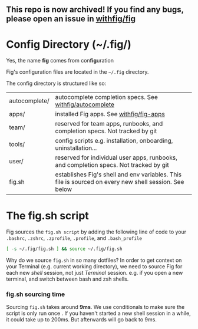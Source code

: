 This repo is now archived! If you find any bugs, please open an issue in [withfig/fig](https://github.com/withfig/fig/issues/new/choose)
---

# Config Directory (~/.fig/)
Yes, the name **fig** comes from con**fig**uration



Fig's configuration files are located in the  `~/.fig` directory.



The config directory is structured like so:


<table>
<tr>
    <td>autocomplete/</td>
    <td>autocomplete completion specs. See <a href="https://github.com/withfig/autocomplete"> withfig/autocomplete</a></td>
</tr>
<tr>
    <td>apps/</td>
    <td>installed Fig apps. See <a href="https://github.com/withfig/fig-apps"> withfig/fig-apps</a> </td>
</tr>
<tr>
    <td>team/</td>
    <td>reserved for team apps, runbooks, and completion specs. Not tracked by git</td>
</tr>
<tr>
    <td>tools/</td>
    <td>config scripts e.g. installation, onboarding, uninstallation...</td>
</tr>
<tr>
    <td>user/</td>
    <td>reserved for individual user apps, runbooks, and completion specs. Not tracked by git</td>
</tr>
<tr>
    <td>fig.sh</td>
    <td>establishes Fig's shell and env variables. This file is sourced on every new shell session. See below</td>
</tr>
</table>



# The fig.sh script

Fig sources the `fig.sh script` by adding the following line of code to your `.bashrc`, `.zshrc`, `.zprofile`, `.profile`, and `.bash_profile`

```bash
[ -s ~/.fig/fig.sh ] && source ~/.fig/fig.sh
```



Why do we source `fig.sh` in so many dotfiles? In order to get context on your Terminal (e.g. current working directory), we need to source Fig for each new *shell* session, not just *Terminal* session. e.g. if you open a new terminal, and switch between bash and zsh shells.


### fig.sh sourcing time

Sourcing `fig.sh`  takes around **9ms**. We use conditionals to make sure the script is only run once . If you haven't started a new shell session in a while, it could take up to 200ms. But afterwards will go back to 9ms.


